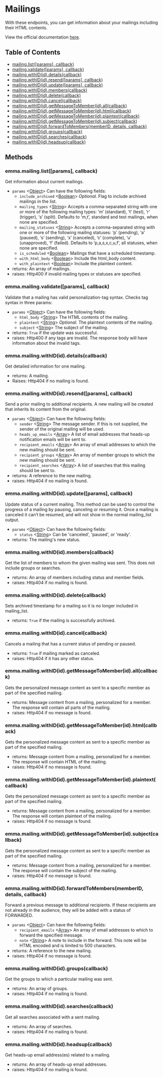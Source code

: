 # Mailings

With these endpoints, you can get information about your mailings including their HTML contents.

View the official documentation [here](http://api.myemma.com/api/external/mailings.html).

## Table of Contents

* [mailing.list([params], callback)](#emmamailinglistparams-callback)
* [mailing.validate([params], callback)](#emmamailingvalidateparams-callback)
* [mailing.withID(id).details(callback)](#emmamailingwithididdetailscallback)
* [mailing.withID(id).resend([params], callback)](#emmamailingwithididresendparams-callback)
* [mailing.withID(id).update([params], callback)](#emmamailingwithididupdateparams-callback)
* [mailing.withID(id).members(callback)](#emmamailingwithididmemberscallback)
* [mailing.withID(id).delete(callback)](#emmamailingwithididdeletecallback)
* [mailing.withID(id).cancel(callback)](#emmamailingwithididcancelcallback)
* [mailing.withID(id).getMessageToMember(id).all(callback)](#emmamailingwithididgetmessagetomemberidallcallback)
* [mailing.withID(id).getMessageToMember(id).html(callback)](#emmamailingwithididgetmessagetomemberidhtmlcallback)
* [mailing.withID(id).getMessageToMember(id).plaintext(callback)](#emmamailingwithididgetmessagetomemberidplaintextcallback)
* [mailing.withID(id).getMessageToMember(id).subject(callback)](#emmamailingwithididgetmessagetomemberidsubjectcallback)
* [mailing.withID(id).forwardToMembers(memberID, details, callback)](#emmamailingwithididforwardtomembersmemberid-details-callback)
* [mailing.withID(id).groups(callback)](#emmamailingwithididgroupscallback)
* [mailing.withID(id).searches(callback)](#emmamailingwithididsearchescallback)
* [mailing.withID(id).headsup(callback)](#emmamailingwithididheadsupcallback)

## Methods

### emma.mailing.list([params], callback)

Get information about current mailings.

* `params` <[Object]> Can have the following fields:
  * `include_archived` <[Boolean]> *Optional.* Flag to include archived mailings in the list.
  * `mailing_types` <[String]> Accepts a comma-separated string with one or more of the following mailing types: ‘m’ (standard), ‘t’ (test), ‘r’ (trigger), ‘s’ (split). Defaults to ‘m,t’, standard and test mailings, when none are specified.
  * `mailing_statuses` <[String]> Accepts a comma-separated string with one or more of the following mailing statuses: ‘p’ (pending), ‘a’ (paused), ‘s’ (sending), ‘x’ (canceled), ‘c’ (complete), ‘u’ (unapproved), ‘f’ (failed). Defaults to ‘p,a,s,x,c,u,f’, all statuses, when none are specified.
  * `is_scheduled` <[Boolean]> Mailings that have a scheduled timestamp.
  * `with_html_body` <[Boolean]> Include the html_body content.
  * `with_plaintext` <[Boolean]> Include the plaintext content.
* returns: An array of mailings.
* raises: Http400 if invalid mailing types or statuses are specified.

### emma.mailing.validate([params], callback)

Validate that a mailing has valid personalization-tag syntax. Checks tag syntax in three params:

* `params` <[Object]> Can have the following fields:
  * `html_body` <[String]> The HTML contents of the mailing.
  * `plaintext` <[String]> *Optional.* The plaintext contents of the mailing.
  * `subject` <[String]> The subject of the mailing.
* returns: `True` if the update was successful.
* raises: Http400 if any tags are invalid. The response body will have information about the invalid tags.

### emma.mailing.withID(id).details(callback)

Get detailed information for one mailing.

* returns: A mailing.
* Raises: Http404 if no mailing is found.

### emma.mailing.withID(id).resend([params], callback)

Send a prior mailing to additional recipients. A new mailing will be created that inherits its content from the original.

* `params` <[Object]> Can have the following fields:
  * `sender` <[String]> The message sender. If this is not supplied, the sender of the original mailing will be used.
  * `heads_up_emails` <[Array]> A list of email addresses that heads-up notification emails will be sent to.
  * `recipient_emails` <[Array]> An array of email addresses to which the new mailing should be sent.
  * `recipient_groups` <[Array]> An array of member groups to which the new mailing should be sent.
  * `recipient_searches` <[Array]> A list of searches that this mailing should be sent to.
* returns: A reference to the new mailing.
* raises: Http404 if no mailing is found.

### emma.mailing.withID(id).update([params], callback)

Update status of a current mailing. This method can be used to control the progress of a mailing by pausing, canceling or resuming it. Once a mailing is canceled it can’t be resumed, and will not show in the normal mailing_list output.

* `params` <[Object]> Can have the following fields:
  * `status` <[String]> Can be 'canceled', 'paused', or 'ready'.
* returns: The mailing's new status.

### emma.mailing.withID(id).members(callback)

Get the list of members to whom the given mailing was sent. This does not include groups or searches.

* returns: An array of members including status and member fields.
* raises: Http404 if no mailing is found.

### emma.mailing.withID(id).delete(callback)

Sets archived timestamp for a mailing so it is no longer included in mailing_list.

* returns: `True` if the mailing is successfully archived.

### emma.mailing.withID(id).cancel(callback)

Cancels a mailing that has a current status of pending or paused.

* returns: `True` if mailing marked as canceled.
* raises: Http404 if it has any other status.

### emma.mailing.withID(id).getMessageToMember(id).all(callback)

Gets the personalized message content as sent to a specific member as part of the specified mailing.

* returns: 	Message content from a mailing, personalized for a member. The response will contain all parts of the mailing.
* raises: Http404 if no message is found.

### emma.mailing.withID(id).getMessageToMember(id).html(callback)

Gets the personalized message content as sent to a specific member as part of the specified mailing.

* returns: 	Message content from a mailing, personalized for a member. The response will contain HTML of the mailing.
* raises: Http404 if no message is found.

### emma.mailing.withID(id).getMessageToMember(id).plaintext(callback)

Gets the personalized message content as sent to a specific member as part of the specified mailing.

* returns: 	Message content from a mailing, personalized for a member. The response will contain plaintext of the mailing.
* raises: Http404 if no message is found.

### emma.mailing.withID(id).getMessageToMember(id).subject(callback)

Gets the personalized message content as sent to a specific member as part of the specified mailing.

* returns: 	Message content from a mailing, personalized for a member. The response will contain the subject of the mailing.
* raises: Http404 if no message is found.

### emma.mailing.withID(id).forwardToMembers(memberID, details, callback)

Forward a previous message to additional recipients. If these recipients are not already in the audience, they will be added with a status of FORWARDED.

* `params` <[Object]> Can have the following fields:
  * `recipient_emails` <[Array]> An array of email addresses to which to forward the specified message.
  * `note` <[String]> A note to include in the forward. This note will be HTML encoded and is limited to 500 characters.
* returns: A reference to the new mailing.
* raises: Http404 if no message is found.

### emma.mailing.withID(id).groups(callback)

Get the groups to which a particular mailing was sent.

* returns: An array of groups.
* raises: Http404 if no mailing is found.

### emma.mailing.withID(id).searches(callback)

Get all searches associated with a sent mailing.

* returns: An array of searches.
* raises: Http404 if no mailing is found.

### emma.mailing.withID(id).headsup(callback)

Get heads-up email address(es) related to a mailing.

* returns: An array of heads-up email addresses.
* raises: Http404 if no mailing is found.

[Array]: https://developer.mozilla.org/en-US/docs/Web/JavaScript/Reference/Global_Objects/Array "Array"
[Boolean]: https://developer.mozilla.org/en-US/docs/Web/JavaScript/Data_structures#Boolean_type "Boolean"
[Number]: https://developer.mozilla.org/en-US/docs/Web/JavaScript/Data_structures#Number_type "Number"
[Object]: https://developer.mozilla.org/en-US/docs/Web/JavaScript/Reference/Global_Objects/Object "Object"
[String]: https://developer.mozilla.org/en-US/docs/Web/JavaScript/Data_structures#String_type "String"
